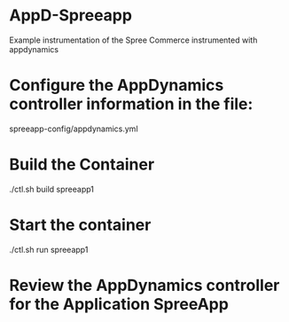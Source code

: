 # AppD-Spreeapp

Example instrumentation of the Spree Commerce instrumented with appdynamics

# Configure the AppDynamics controller information in the file:
spreeapp-config/appdynamics.yml

# Build the Container
./ctl.sh build spreeapp1

# Start the container
./ctl.sh run spreeapp1

# Review the AppDynamics controller for the Application SpreeApp
